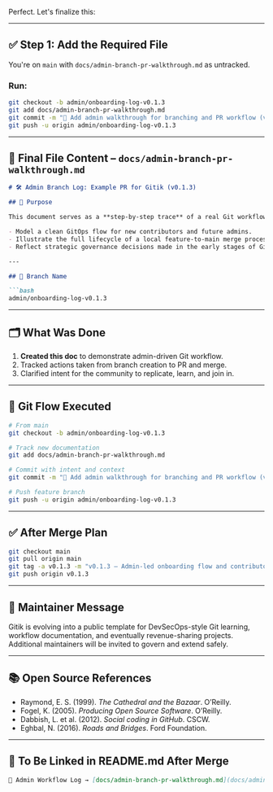 Perfect. Let's finalize this:

---

## ✅ Step 1: Add the Required File

You're on `main` with `docs/admin-branch-pr-walkthrough.md` as untracked.

### Run:

```bash
git checkout -b admin/onboarding-log-v0.1.3
git add docs/admin-branch-pr-walkthrough.md
git commit -m "🧭 Add admin walkthrough for branching and PR workflow (v0.1.3 template)"
git push -u origin admin/onboarding-log-v0.1.3
```

---

## 📄 Final File Content – `docs/admin-branch-pr-walkthrough.md`

````markdown
# 🛠️ Admin Branch Log: Example PR for Gitik (v0.1.3)

## 📌 Purpose

This document serves as a **step-by-step trace** of a real Git workflow from the Gitik maintainer (admin) perspective. It's designed to:

- Model a clean GitOps flow for new contributors and future admins.
- Illustrate the full lifecycle of a local feature-to-main merge process.
- Reflect strategic governance decisions made in the early stages of Gitik.

---

## 🔖 Branch Name

```bash
admin/onboarding-log-v0.1.3
````

---

## 🗂️ What Was Done

1. **Created this doc** to demonstrate admin-driven Git workflow.
2. Tracked actions taken from branch creation to PR and merge.
3. Clarified intent for the community to replicate, learn, and join in.

---

## 🔁 Git Flow Executed

```bash
# From main
git checkout -b admin/onboarding-log-v0.1.3

# Track new documentation
git add docs/admin-branch-pr-walkthrough.md

# Commit with intent and context
git commit -m "🧭 Add admin walkthrough for branching and PR workflow (v0.1.3 template)"

# Push feature branch
git push -u origin admin/onboarding-log-v0.1.3
```

---

## ✅ After Merge Plan

```bash
git checkout main
git pull origin main
git tag -a v0.1.3 -m "v0.1.3 – Admin-led onboarding flow and contributor guidance"
git push origin v0.1.3
```

---

## 👥 Maintainer Message

Gitik is evolving into a public template for DevSecOps-style Git learning, workflow documentation, and eventually revenue-sharing projects.
Additional maintainers will be invited to govern and extend safely.

---

## 📚 Open Source References

* Raymond, E. S. (1999). *The Cathedral and the Bazaar*. O’Reilly.
* Fogel, K. (2005). *Producing Open Source Software*. O’Reilly.
* Dabbish, L. et al. (2012). *Social coding in GitHub*. CSCW.
* Eghbal, N. (2016). *Roads and Bridges*. Ford Foundation.

---

## 🔗 To Be Linked in README.md After Merge

```markdown
📓 Admin Workflow Log → [docs/admin-branch-pr-walkthrough.md](docs/admin-branch-pr-walkthrough.md)
```

```
